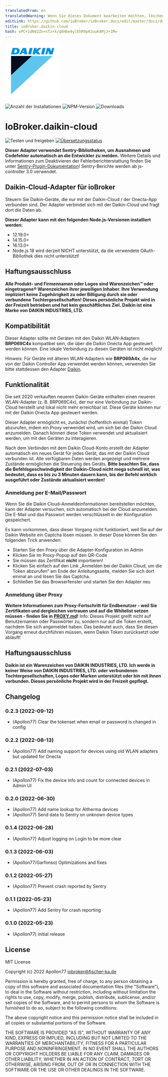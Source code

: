 ```yaml
---
translatedFrom: en
translatedWarning: Wenn Sie dieses Dokument bearbeiten möchten, löschen Sie bitte das Feld "translationsFrom". Andernfalls wird dieses Dokument automatisch erneut übersetzt
editLink: https://github.com/ioBroker/ioBroker.docs/edit/master/docs/de/adapterref/iobroker.daikin-cloud/README.md
title: ioBroker.daikin-cloud
hash: oPC+1dN42Zn+sTz+k/q6Hbe4ylEhR9pHJuuK4MjJ+1M=
---
```

![Logo](../../../en/adapterref/iobroker.daikin-cloud/admin/daikin-cloud.jpg)

![Anzahl der Installationen](http://iobroker.live/badges/daikin-cloud-stable.svg)
![NPM-Version](http://img.shields.io/npm/v/iobroker.daikin-cloud.svg)
![Downloads](https://img.shields.io/npm/dm/iobroker.daikin-cloud.svg)

# IoBroker.daikin-cloud
![Testen und freigeben](https://github.com/Apollon77/iobroker.daikin-cloud/workflows/Test%20and%20Release/badge.svg) [![Übersetzungsstatus](https://weblate.iobroker.net/widgets/adapters/-/daikin-cloud/svg-badge.svg)](https://weblate.iobroker.net/engage/adapters/?utm_source=widget)

**Dieser Adapter verwendet Sentry-Bibliotheken, um Ausnahmen und Codefehler automatisch an die Entwickler zu melden.** Weitere Details und Informationen zum Deaktivieren der Fehlerberichterstattung finden Sie unter [Sentry-Plugin-Dokumentation](https://github.com/ioBroker/plugin-sentry#plugin-sentry)! Sentry-Berichte werden ab js-controller 3.0 verwendet.

## Daikin-Cloud-Adapter für ioBroker
Steuern Sie Daikin-Geräte, die nur mit der Daikin-Cloud / der Onecta-App verbunden sind. Der Adapter verbindet sich mit der Daikin-Cloud und fragt dort die Daten ab.

**Dieser Adapter kann mit den folgenden Node.js-Versionen installiert werden:**

* 12.19.0+
* 14.15.0+
* 16.13.0+
* Node.js 18 wird derzeit NICHT unterstützt, da die verwendete OAuth-Bibliothek dies nicht unterstützt!

## Haftungsausschluss
**Alle Produkt- und Firmennamen oder Logos sind Warenzeichen™ oder eingetragene® Warenzeichen ihrer jeweiligen Inhaber. Ihre Verwendung impliziert keine Zugehörigkeit zu oder Billigung durch sie oder verbundene Tochtergesellschaften! Dieses persönliche Projekt wird in der Freizeit betrieben und hat kein geschäftliches Ziel.** **Daikin ist eine Marke von DAIKIN INDUSTRIES, LTD.**

## Kompatibilität
Dieser Adapter sollte mit Geräten mit den Daikin WLAN-Adaptern **BRP069C4x** kompatibel sein, die über die Daikin Onecta App gesteuert werden können. Eine lokale Verbindung zu diesen Geräten ist nicht möglich!

Hinweis: Für Geräte mit älteren WLAN-Adaptern wie **BRP069A4x**, die nur von der Daikin Controller App verwendet werden können, verwenden Sie bitte stattdessen den Adapter [Daikin](https://github.com/Apollon77/ioBroker.daikin).

## Funktionalität
Die seit 2020 verkauften neueren Daikin-Geräte enthalten einen neueren WLAN-Adapter (z. B. BRP069C4x), der nur eine Verbindung zur Daikin-Cloud herstellt und lokal nicht mehr erreichbar ist. Diese Geräte können nur mit der Daikin Onecta App gesteuert werden.

Dieser Adapter ermöglicht es, zunächst (hoffentlich einmal) Token abzurufen, indem ein Proxy verwendet wird, um sich bei der Daikin Cloud anzumelden. Danach können diese Token verwendet und aktualisiert werden, um mit den Geräten zu interagieren.

Nach dem Verbinden mit dem Daikin Cloud-Konto erstellt der Adapter automatisch ein neues Gerät für jedes Gerät, das mit der Daikin Cloud verbunden ist. Alle verfügbaren Daten werden angezeigt und mehrere Zustände ermöglichen die Steuerung des Geräts.
**Bitte beachten Sie, dass die Befehlsgeschwindigkeit der Daikin-Cloud nicht mega schnell ist, was bedeutet, dass es bis zu 3 Minuten dauern kann, bis der Befehl wirklich ausgeführt oder Zustände aktualisiert werden!**

### Anmeldung per E-Mail/Passwort
Wenn Sie die Daikin Cloud-Anmeldeinformationen bereitstellen möchten, kann der Adapter versuchen, sich automatisch bei der Cloud anzumelden. Die E-Mail und das Passwort werden verschlüsselt in der Konfiguration gespeichert.

Es kann vorkommen, dass dieser Vorgang nicht funktioniert, weil Sie auf der Daikin Website ein Captcha lösen müssen. In dieser Dose können Sie den folgenden Trick anwenden:

* Starten Sie den Proxy über die Adapter-Konfiguration im Admin
* Klicken Sie im Proxy-Popup auf den QR-Code
* Sie müssen das Zertifikat **nicht** importieren!
* Klicken Sie einfach auf den Link „Anmelden bei der Daikin Cloud, um die Token abzurufen“ am Ende der Anleitungsseite, melden Sie sich dort einmal an und lösen Sie das Captcha.
* Schließen Sie das Browserfenster und starten Sie den Adapter neu

### Anmeldung über Proxy
**Weitere Informationen zum Proxy-Fortschritt für Endbenutzer - weil Sie Zertifikaten und dergleichen vertrauen und auf die Whitelist setzen müssen - finden Sie in [PROXY.md](PROXY.md)!** Info: Dieses Projekt greift nicht auf Benutzernamen oder Passwörter zu, sondern nur auf die Token erstellt, nachdem Sie sich angemeldet haben. Das bedeutet auch, dass Sie diesen Vorgang erneut durchführen müssen, wenn Daikin Token zurücksetzt oder abläuft!

## Haftungsausschluss
**Daikin ist ein Warenzeichen von DAIKIN INDUSTRIES, LTD. Ich werde in keiner Weise von DAIKIN INDUSTRIES, LTD. oder verbundenen Tochtergesellschaften, Logos oder Marken unterstützt oder bin mit ihnen verbunden. Dieses persönliche Projekt wird in der Freizeit gepflegt.**

## Changelog
### 0.2.3 (2022-09-12)
* (Apollon77) Clear the tokenset when email or password is changed in config

### 0.2.2 (2022-08-13)
* (Apollon77) Add naming support for devices using old WLAN adapters but updated for Onecta

### 0.2.1 (2022-07-03)
* (Apollon77) Fix the device info and count for connected devices in Admin UI

### 0.2.0 (2022-06-30)
* (Apollon77) Add name lookup for Altherma devices
* (Apollon77) Send data to Sentry on unknown device types

### 0.1.4 (2022-06-28)
* (Apollon77) Adjust logging on Login to be more clear

### 0.1.3 (2022-06-03)
* (Apollon77/Garfonso) Optimizations and fixes

### 0.1.2 (2022-05-27)
* (Apollon77) Prevent crash reported by Sentry

### 0.1.1 (2022-05-23)
* (Apollon77) Add Sentry for crash reporting

### 0.1.0 (2022-05-23)
* (Apollon77) initial release

## License
MIT License

Copyright (c) 2022 Apollon77 <iobroker@fischer-ka.de>

Permission is hereby granted, free of charge, to any person obtaining a copy
of this software and associated documentation files (the "Software"), to deal
in the Software without restriction, including without limitation the rights
to use, copy, modify, merge, publish, distribute, sublicense, and/or sell
copies of the Software, and to permit persons to whom the Software is
furnished to do so, subject to the following conditions:

The above copyright notice and this permission notice shall be included in all
copies or substantial portions of the Software.

THE SOFTWARE IS PROVIDED "AS IS", WITHOUT WARRANTY OF ANY KIND, EXPRESS OR
IMPLIED, INCLUDING BUT NOT LIMITED TO THE WARRANTIES OF MERCHANTABILITY,
FITNESS FOR A PARTICULAR PURPOSE AND NONINFRINGEMENT. IN NO EVENT SHALL THE
AUTHORS OR COPYRIGHT HOLDERS BE LIABLE FOR ANY CLAIM, DAMAGES OR OTHER
LIABILITY, WHETHER IN AN ACTION OF CONTRACT, TORT OR OTHERWISE, ARISING FROM,
OUT OF OR IN CONNECTION WITH THE SOFTWARE OR THE USE OR OTHER DEALINGS IN THE
SOFTWARE.